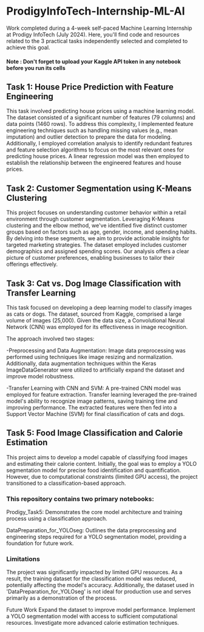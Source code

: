 # ProdigyInfoTech-Internship-ML-AI
Work completed during a 4-week self-paced Machine Learning Internship at Prodigy InfoTech (July 2024).  Here, you'll find code and resources related to the 3 practical tasks independently selected and completed to achieve this goal.
#### Note : Don't forget to upload your Kaggle API token in any notebook before you run its cells


## Task 1: House Price Prediction with Feature Engineering
This task involved predicting house prices using a machine learning model. The dataset consisted of a significant number of features (79 columns) and data points (1460 rows). To address this complexity, I implemented feature engineering techniques such as handling missing values (e.g., mean imputation) and outlier detection to prepare the data for modeling. Additionally, I employed correlation analysis to identify redundant features and feature selection algorithms to focus on the most relevant ones for predicting house prices. A linear regression model was then employed to establish the relationship between the engineered features and house prices.




## Task 2: Customer Segmentation using K-Means Clustering
This project focuses on understanding customer behavior within a retail environment through customer segmentation. Leveraging K-Means clustering and the elbow method, we've identified five distinct customer groups based on factors such as age, gender, income, and spending habits. By delving into these segments, we aim to provide actionable insights for targeted marketing strategies. The dataset employed includes customer demographics and assigned spending scores. Our analysis offers a clear picture of customer preferences, enabling businesses to tailor their offerings effectively.




## Task 3: Cat vs. Dog Image Classification with Transfer Learning
This task focused on developing a deep learning model to classify images as cats or dogs. The dataset, sourced from Kaggle, comprised a large volume of images (25,000). Given the data size, a Convolutional Neural Network (CNN) was employed for its effectiveness in image recognition.

The approach involved two stages:

-Preprocessing and Data Augmentation: Image data preprocessing was performed using techniques like image resizing and normalization. Additionally, data augmentation techniques within the Keras ImageDataGenerator were utilized to artificially expand the dataset and improve model robustness.

-Transfer Learning with CNN and SVM: A pre-trained CNN model was employed for feature extraction. Transfer learning leveraged the pre-trained model's ability to recognize image patterns, saving training time and improving performance. The extracted features were then fed into a Support Vector Machine (SVM) for final classification of cats and dogs.




## Task 5: Food Image Classification and Calorie Estimation
This project aims to develop a model capable of classifying food images and estimating their calorie content. Initially, the goal was to employ a YOLO segmentation model for precise food identification and quantification. However, due to computational constraints (limited GPU access), the project transitioned to a classification-based approach.

### This repository contains two primary notebooks:
Prodigy_Task5: Demonstrates the core model architecture and training process using a classification approach.

DataPreparation_for_YOLOseg: Outlines the data preprocessing and engineering steps required for a YOLO segmentation model, providing a foundation for future work.

### Limitations
The project was significantly impacted by limited GPU resources. As a result, the training dataset for the classification model was reduced, potentially affecting the model's accuracy. Additionally, the dataset used in 'DataPreparation_for_YOLOseg' is not ideal for production use and serves primarily as a demonstration of the process.

Future Work
Expand the dataset to improve model performance.
Implement a YOLO segmentation model with access to sufficient computational resources.
Investigate more advanced calorie estimation techniques.
